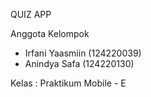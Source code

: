 QUIZ APP

Anggota Kelompok
- Irfani Yaasmiin (124220039)
- Anindya Safa (124220130)
  
Kelas   : Praktikum Mobile - E
